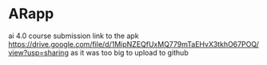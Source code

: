 # ARapp
ai 4.0 course submission 
link to the apk https://drive.google.com/file/d/1MipNZEQfUxMQ779mTaEHvX3tkhO67POQ/view?usp=sharing
as it was too  big to upload to github

